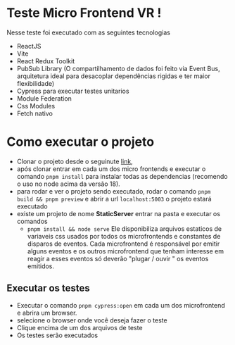 # Teste Micro Frontend VR !

Nesse teste foi executado com as seguintes tecnologias

 - ReactJS
 - Vite
 - React Redux Toolkit 
 - PubSub Library (O compartilhamento de dados foi feito via Event Bus, arquitetura ideal para desacoplar dependências rigidas e ter maior flexibilidade)
 - Cypress para executar testes unitarios
 - Module Federation
 - Css Modules
 - Fetch nativo

# Como executar o projeto

- Clonar o projeto desde o seguinute [link](https://github.com/jairorudas/vr-micro-frontend.git), 
- após clonar entrar em cada um dos micro frontends e executar o comando `pnpm install` para instalar todas as dependencias (recomendo o uso no node acima da versão 18).
- para rodar e ver o projeto sendo executado, rodar o comando `pnpm build && pnpm preview` e abrir a url `localhost:5003` o projeto estará executado
- existe um projeto de nome **StaticServer** entrar na pasta e executar os comandos
	- `pnpm install && node serve`
Ele disponibiliza arquivos estaticos de variaveis css usados por todos os microfrontends e constantes de disparos de eventos.
Cada microfrontend é responsável por emitir alguns eventos e os outros microfrontend que tenham interesse em reagir a esses eventos só deverão "plugar / ouvir " os eventos emitidos.

## Executar os testes

- Executar o comando `pnpm cypress:open` em cada um dos microfrontend e abrira um browser.
- selecione o browser onde você deseja fazer o teste
- Clique encima de um dos arquivos de teste
- Os testes serão executados